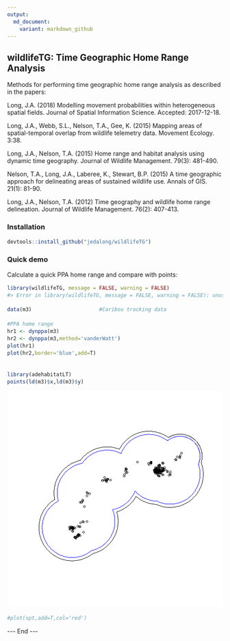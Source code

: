 ```yaml
---
output:
  md_document:
    variant: markdown_github
---
```


<!-- README.md is generated from README.Rmd. Please edit that file -->




## wildlifeTG: Time Geographic Home Range Analysis

Methods for performing time geographic home range analysis as described in the papers:

Long, J.A. (2018) Modelling movement probabilities within heterogeneous spatial fields. Journal
of Spatial Information Science. Accepted: 2017-12-18.

Long, J.A., Webb, S.L., Nelson, T.A., Gee, K. (2015) Mapping areas of spatial-temporal
overlap from wildlife telemetry data. Movement Ecology. 3:38.

Long, J.A., Nelson, T.A. (2015) Home range and habitat analysis using dynamic time
geography. Journal of Wildlife Management. 79(3): 481-490.

Nelson, T.A., Long, J.A., Laberee, K., Stewart, B.P. (2015) A time geographic approach for
delineating areas of sustained wildlife use. Annals of GIS. 21(1): 81-90.

Long, J.A., Nelson, T.A. (2012) Time geography and wildlife home range delineation.
Journal of Wildlife Management. 76(2): 407-413.

### Installation


```r
devtools::install_github("jedalong/wildlifeTG")
```
  
### Quick demo

Calculate a quick PPA home range and compare with points:


```r
library(wildlifeTG, message = FALSE, warning = FALSE)
#> Error in library(wildlifeTG, message = FALSE, warning = FALSE): unused arguments (message = FALSE, warning = FALSE)

data(m3)                      #Caribou tracking data

#PPA home range
hr1 <- dynppa(m3)
hr2 <- dynppa(m3,method='vanderWatt')
plot(hr1)
plot(hr2,border='blue',add=T)


library(adehabitatLT)
points(ld(m3)$x,ld(m3)$y)
```

![plot of chunk unnamed-chunk-2](README-unnamed-chunk-2-1.png)

```r
#plot(spt,add=T,col='red')
```


--- End ---
